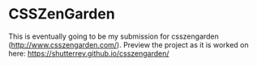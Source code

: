 # CSSZenGarden
This is eventually going to be my submission for csszengarden (http://www.csszengarden.com/). 
Preview the project as it is worked on here: https://shutterrev.github.io/csszengarden/
